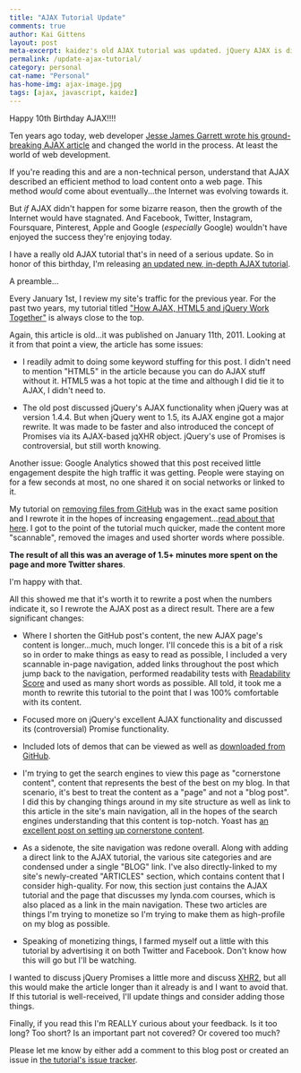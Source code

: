 ```yaml
---
title: "AJAX Tutorial Update"
comments: true
author: Kai Gittens
layout: post
meta-excerpt: kaidez's old AJAX tutorial was updated. jQuery AJAX is discussed in depth and there's a short discussion on JavaScript Promises.
permalink: /update-ajax-tutorial/
category: personal
cat-name: "Personal"
has-home-img: ajax-image.jpg
tags: [ajax, javascript, kaidez]
---
```

Happy 10th Birthday AJAX!!!!

Ten years ago today, web developer [Jesse James Garrett wrote his ground-breaking AJAX article](http://www.adaptivepath.com/ideas/ajax-new-approach-web-applications/) and changed the world in the process. At least the world of web development.

If you're reading this and are a non-technical person, understand that AJAX described an efficient method to load content onto a web page.  This method *would* come about eventually...the Internet was evolving towards it.

But *if* AJAX didn't happen for some bizarre reason, then the growth of the Internet would have stagnated. And Facebook, Twitter, Instagram, Foursquare, Pinterest, Apple and Google (*especially* Google) wouldn't have enjoyed the success they're enjoying today.

I have a really old AJAX tutorial that's in need of a serious update. So in honor of this birthday, I'm releasing [an updated new, in-depth AJAX tutorial](/ajax-tutorial/).

A preamble...

Every January 1st, I review my site's traffic for the previous year. For the past two years, my tutorial titled ["How AJAX, HTML5 and jQuery Work Together"](/ajax-jquery-html5-work-together/) is always close to the top.

Again, this article is old...it was published on January 11th, 2011. Looking at it from that point a view, the article has some issues:

* I readily admit to doing some keyword stuffing for this post. I didn't need to mention "HTML5" in the article because you can do AJAX stuff without it. HTML5 was a hot topic at the time and although I did tie it to AJAX, I didn't need to.

* The old post discussed jQuery's AJAX functionality when jQuery was at version 1.4.4. But when jQuery went to 1.5, its AJAX engine got a major rewrite. It was made to be faster and also introduced the concept of Promises via its AJAX-based jqXHR object.  jQuery's use of Promises is controversial, but still worth knowing.

Another issue: Google Analytics showed that this post received little engagement despite the high traffic it was getting. People were staying on for a few seconds at most, no one shared it on social networks or linked to it.

My tutorial on [removing files from GitHub](/remove-files-from-github/) was in the exact same position and I rewrote it in the hopes of increasing engagement...[read about that here](/github-tutorial-update/). I got to the point of the tutorial much quicker, made the content more "scannable", removed the images and used shorter words where possible.

__The result of all this was an average of 1.5+ minutes more spent on the page and more Twitter shares__.

I'm happy with that.

All this showed me that it's worth it to rewrite a post when the numbers indicate it, so I rewrote the AJAX post as a direct result. There are a few significant changes:

* Where I shorten the GitHub post's content, the new AJAX page's content is longer...much, much longer. I'll concede this is a bit of a risk so in order to make things as easy to read as possible, I included a very scannable in-page navigation, added links throughout the post which jump back to the navigation, performed readability tests with [Readability Score](https://readability-score.com/) and used as many short words as possible.  All told, it took me a month to rewrite this tutorial to the point that I was 100% comfortable with its content.

* Focused more on jQuery's excellent AJAX functionality and discussed its (controversial) Promise functionality.

* Included lots of demos that can be viewed as well as [downloaded from GitHub](https://github.com/kaidez/ajax-tutorial-samples).

* I'm trying to get the search engines to view this page as "cornerstone content", content that represents the best of the best on my blog. In that scenario, it's best to treat the content as a "page" and not a "blog post". I did this by changing things around in my site structure as well as link to this article in the site's main navigation, all in the hopes of the search engines understanding that this content is top-notch. Yoast has [an excellent post on setting up cornerstone content](https://yoast.com/cornerstone-content-rank/).

* As a sidenote, the site navigation was redone overall. Along with adding a direct link to the AJAX tutorial, the various site categories and are condensed under a single "BLOG" link. I've also directly-linked to my site's newly-created "ARTICLES" section, which contains content that I consider high-quality. For now, this section just contains the AJAX tutorial and the page that discusses my lynda.com courses, which is also placed as a link in the main navigation. These two articles are things I'm trying to monetize so I'm trying to make them as high-profile on my blog as possible.

* Speaking of monetizing things, I farmed myself out a little with this tutorial by advertising it on both Twitter and Facebook. Don't know how this will go but I'll be watching.

I wanted to discuss jQuery Promises a little more and discuss [XHR2](http://www.w3.org/TR/XMLHttpRequest2/), but all this would make the article longer than it already is and I want to avoid that. If this tutorial is well-received, I'll update things and consider adding those things.

Finally, if you read this I'm REALLY curious about your feedback. Is it too long? Too short? Is an important part not covered? Or covered too much?

Please let me know by either add a comment to this blog post or created an issue in [the tutorial's issue tracker](https://github.com/kaidez/ajax-tutorial-samples/issues).
